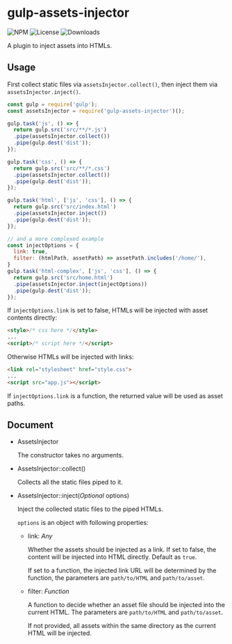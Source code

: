 gulp-assets-injector
===

![NPM](https://img.shields.io/npm/v/gulp-assets-injector.svg)
![License](https://img.shields.io/npm/l/gulp-assets-injector.svg)
![Downloads](https://img.shields.io/npm/dt/gulp-assets-injector.svg)

A plugin to inject assets into HTMLs.

Usage
---
First collect static files via `assetsInjector.collect()`, then inject them
via `assetsInjector.inject()`.

``` js
const gulp = require('gulp');
const assetsInjector = require('gulp-assets-injector')();

gulp.task('js', () => {
  return gulp.src('src/**/*.js')
  .pipe(assetsInjector.collect())
  .pipe(gulp.dest('dist'));
});

gulp.task('css', () => {
  return gulp.src('src/**/*.css')
  .pipe(assetsInjector.collect())
  .pipe(gulp.dest('dist'));
});

gulp.task('html', ['js', 'css'], () => {
  return gulp.src('src/index.html')
  .pipe(assetsInjector.inject())
  .pipe(gulp.dest('dist'));
});

// and a more complexed example
const injectOptions = {
  link: true,
  filter: (htmlPath, assetPath) => assetPath.includes('/home/'),
}
gulp.task('html-complex', ['js', 'css'], () => {
  return gulp.src('src/home.html')
  .pipe(assetsInjector.inject(injectOptions))
  .pipe(gulp.dest('dist'));
});
```

If `injectOptions.link` is set to false, HTMLs will be injected with asset contents directly:
``` html
<style>/* css here */</style>
...
<script>/* script here */</script>
```

Otherwise HTMLs will be injected with links:
``` html
<link rel="stylesheet" href="style.css">
...
<script src="app.js"></script>
```

If `injectOptions.link` is a function, the returned value will be used as asset paths.

Document
---

* AssetsInjector

  The constructor takes no arguments.

* AssetsInjector::collect()

  Collects all the static files piped to it.

* AssetsInjector::inject(*Optional* options)

  Inject the collected static files to the piped HTMLs.

  `options` is an object with following properties:

  * link: *Any*

    Whether the assets should be injected as a link. If set to false, the content will be injected into HTML directly. Default as `true`.

    If set to a function, the injected link URL will be determined by the function, the parameters are `path/to/HTML` and `path/to/asset`.

  * filter: *Function*

    A function to decide whether an asset file should be injected into the current HTML. The parameters are `path/to/HTML` and `path/to/asset`.

    If not provided, all assets within the same directory as the current HTML will be injected.
